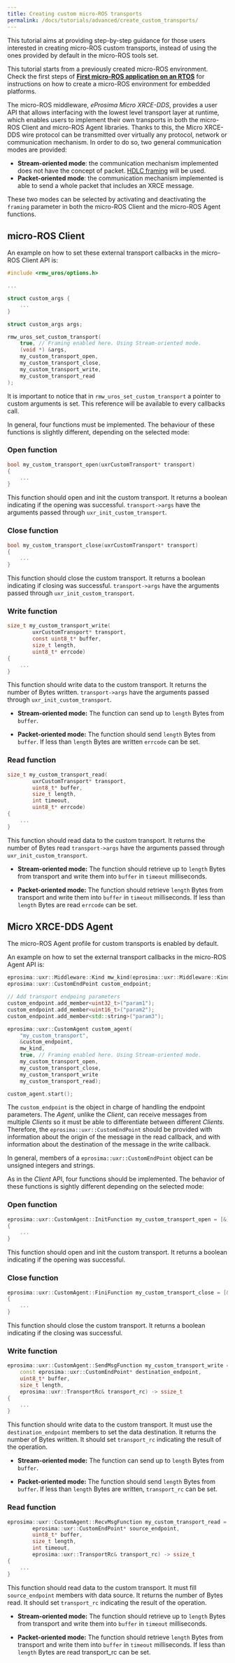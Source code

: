 ```yaml
---
title: Creating custom micro-ROS transports 
permalink: /docs/tutorials/advanced/create_custom_transports/
---
```


This tutorial aims at providing step-by-step guidance for those users interested in creating micro-ROS custom transports, instead of using the ones provided by default in the micro-ROS tools set.

This tutorial starts from a previously created micro-ROS environment. Check the first steps of [**First micro-ROS application on an RTOS**](../../core/first_application_rtos/) for instructions on how to create a micro-ROS environment for embedded platforms.

The micro-ROS middleware, *eProsima Micro XRCE-DDS*, provides a user API that allows interfacing with the lowest level transport layer at runtime,
which enables users to implement their own transports in both the micro-ROS Client and micro-ROS Agent libraries.
Thanks to this, the Micro XRCE-DDS wire protocol can be transmitted over virtually any protocol, network or communication
mechanism. In order to do so, two general communication modes are provided:

* **Stream-oriented mode**: the communication mechanism implemented does not have the concept of packet. 
  [HDLC framing](https://micro-xrce-dds.docs.eprosima.com/en/latest/transport.html?highlight=hdlc#custom-serial-transport) will be used.
* **Packet-oriented mode**: the communication mechanism implemented is able to send a whole packet that includes an XRCE message.

These two modes can be selected by activating and deactivating the `framing` parameter in both the micro-ROS Client and the micro-ROS Agent functions.

## micro-ROS Client

An example on how to set these external transport callbacks in the micro-ROS Client API is:

```c
#include <rmw_uros/options.h>

...

struct custom_args {
    ...
}

struct custom_args args;

rmw_uros_set_custom_transport(
    true, // Framing enabled here. Using Stream-oriented mode.
    (void *) &args,
    my_custom_transport_open,
    my_custom_transport_close,
    my_custom_transport_write,
    my_custom_transport_read
);
```

It is important to notice that in `rmw_uros_set_custom_transport` a pointer to custom arguments is set. This reference will be available to every callbacks call.

In general, four functions must be implemented. The behaviour of these functions is slightly different, depending on the selected mode:

### Open function

```c    
bool my_custom_transport_open(uxrCustomTransport* transport)
{
    ...
}
```
This function should open and init the custom transport. It returns a boolean indicating if the opening was successful. 
`transport->args` have the arguments passed through `uxr_init_custom_transport`.

### Close function
```c    
bool my_custom_transport_close(uxrCustomTransport* transport)
{
    ...
}
``` 
This function should close the custom transport. It returns a boolean indicating if closing was successful. 
`transport->args` have the arguments passed through `uxr_init_custom_transport`.

### Write function
```c    
size_t my_custom_transport_write(
        uxrCustomTransport* transport,
        const uint8_t* buffer,
        size_t length,
        uint8_t* errcode)
{
    ...
}
```
This function should write data to the custom transport. It returns the number of Bytes written.
`transport->args` have the arguments passed through `uxr_init_custom_transport`.

* **Stream-oriented mode:** The function can send up to `length` Bytes from `buffer`.

* **Packet-oriented mode:** The function should send `length` Bytes from `buffer`. If less than `length` Bytes are written `errcode` can be set.

### Read function
```c    
size_t my_custom_transport_read(
        uxrCustomTransport* transport,
        uint8_t* buffer,
        size_t length,
        int timeout,
        uint8_t* errcode)
{
    ...
}
```
This function should read data to the custom transport. It returns the number of Bytes read
`transport->args` have the arguments passed through `uxr_init_custom_transport`.

* **Stream-oriented mode:** The function should retrieve up to `length` Bytes from transport
    and write them into `buffer` in `timeout` milliseconds.

* **Packet-oriented mode:** The function should retrieve `length` Bytes from transport
    and write them into `buffer` in `timeout` milliseconds. If less than `length` Bytes are read `errcode` can be set.



## Micro XRCE-DDS Agent

The micro-ROS Agent profile for custom transports is enabled by default. 

An example on how to set the external transport callbacks in the micro-ROS Agent API is:

```cpp
eprosima::uxr::Middleware::Kind mw_kind(eprosima::uxr::Middleware::Kind::FASTDDS);
eprosima::uxr::CustomEndPoint custom_endpoint;

// Add transport endpoing parameters
custom_endpoint.add_member<uint32_t>("param1");
custom_endpoint.add_member<uint16_t>("param2");
custom_endpoint.add_member<std::string>("param3");

eprosima::uxr::CustomAgent custom_agent(
    "my_custom_transport",
    &custom_endpoint,
    mw_kind,
    true, // Framing enabled here. Using Stream-oriented mode.
    my_custom_transport_open,
    my_custom_transport_close,
    my_custom_transport_write
    my_custom_transport_read);

custom_agent.start();
```

The `custom_endpoint` is the object in charge of handling the endpoint parameters. The *Agent*, unlike the *Client*, can receive
messages from multiple *Clients* so it must be able to differentiate between different *Clients*.
Therefore, the `eprosima::uxr::CustomEndPoint` should be provided with information about the origin of the message
in the read callback, and with information about the destination of the message in the write callback.

In general, members of a `eprosima::uxr::CustomEndPoint` object can be unsigned integers and strings.

As in the *Client* API, four functions should be implemented. The behavior of these functions is sightly different
depending on the selected mode:

### Open function
```cpp
eprosima::uxr::CustomAgent::InitFunction my_custom_transport_open = [&]() -> bool
{
    ...
}
```
This function should open and init the custom transport. It returns a boolean indicating if the opening was successful.

### Close function
```cpp   
eprosima::uxr::CustomAgent::FiniFunction my_custom_transport_close = [&]() -> bool
{
    ...
}
```
This function should close the custom transport. It returns a boolean indicating if the closing was successful.

### Write function
```cpp    
eprosima::uxr::CustomAgent::SendMsgFunction my_custom_transport_write = [&](
    const eprosima::uxr::CustomEndPoint* destination_endpoint,
    uint8_t* buffer,
    size_t length,
    eprosima::uxr::TransportRc& transport_rc) -> ssize_t
{
    ...
}
```
This function should write data to the custom transport. It must use
the `destination_endpoint` members to set the data destination. It returns the number of Bytes written.
It should set `transport_rc` indicating the result of the operation.

* **Stream-oriented mode:** The function can send up to `length` Bytes from `buffer`.

* **Packet-oriented mode:** The function should send `length` Bytes from `buffer`. If less than `length` Bytes are written, `transport_rc` can be set.

### Read function
```cpp    
eprosima::uxr::CustomAgent::RecvMsgFunction my_custom_transport_read = [&](
        eprosima::uxr::CustomEndPoint* source_endpoint,
        uint8_t* buffer,
        size_t length,
        int timeout,
        eprosima::uxr::TransportRc& transport_rc) -> ssize_t
{
    ...
}
```
This function should read data to the custom transport. It must fill `source_endpoint` members with data source.
It returns the number of Bytes read.
It should set `transport_rc` indicating the result of the operation.

* **Stream-oriented mode:** The function should retrieve up to `length` Bytes from transport
    and write them into `buffer` in `timeout` milliseconds.

* **Packet-oriented mode:** The function should retrieve `length` Bytes from transport
    and write them into `buffer` in `timeout` milliseconds. If less than `length` Bytes are read transport_rc can be set.
